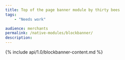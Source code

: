 ```yaml
---
title: Top of the page banner module by thirty bees
tags:
    - "Needs work"

audience: merchants
permalink: /native-modules/blockbanner/
description:
---
```


{% include api/1.0/blockbanner-content.md %}